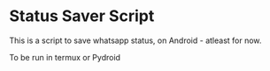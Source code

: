 # Status Saver Script
This is a script to save whatsapp status, on Android - atleast for now.

To be run in termux or Pydroid



